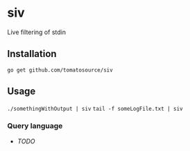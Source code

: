 # siv

Live filtering of stdin

## Installation

`go get github.com/tomatosource/siv`

## Usage

`./somethingWithOutput | siv`
`tail -f someLogFile.txt | siv`

### Query language

- *TODO*
